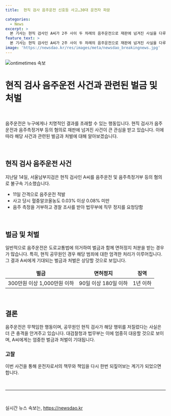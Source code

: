 ```yaml
---
title:  현직 검사 음주운전 신호등 사고…30대 운전자 파문

categories:
  - News
excerpt: >
  본 기사는 현직 검사인 A씨가 2주 사이 두 차례의 음주운전으로 재판에 넘겨진 사실을 다루고 있다. A씨는 서울 양천구에서 사고를 낸 혐의와 영등포구에서 음주운전 단속에 걸렸다가 음주측정을 거부한 혐의로 기소됐다. 대검찰청은 A씨의 직무 정지를 요청했으며, 경찰은 A씨를 불구속 송치했고, 검찰은 두 사건을 병합해 수사 중이다.
feature_text: >
  본 기사는 현직 검사인 A씨가 2주 사이 두 차례의 음주운전으로 재판에 넘겨진 사실을 다루고 있다. A씨는 서울 양천구에서 사고를 낸 혐의와 영등포구에서 음주운전 단속에 걸렸다가 음주측정을 거부한 혐의로 기소됐다. 대검찰청은 A씨의 직무 정지를 요청했으며, 경찰은 A씨를 불구속 송치했고, 검찰은 두 사건을 병합해 수사 중이다.
image: 'https://newsdao.kr/res/images/meta/newsdao_breakingnews.jpg'
---
```


<p><img src="https://newsdao.kr/res/images/meta/newsdao_breakingnews.jpg" alt="ontimetimes 속보" /></p>

<h1>현직 검사 음주운전 사건과 관련된 벌금 및 처벌</h1>

<p data-ke-size="size16">&nbsp;</p>

<p>음주운전은 누구에게나 치명적인 결과를 초래할 수 있는 행동입니다. 현직 검사가 음주운전과 음주측정거부 등의 혐의로 재판에 넘겨진 사건이 큰 관심을 받고 있습니다. 이에 따라 해당 사건과 관련된 벌금과 처벌에 대해 알아보겠습니다.</p>

<p data-ke-size="size16">&nbsp;</p>

<h2 data-ke-size="size26">현직 검사 음주운전 사건</h2>

<p data-ke-size="size16">지난달 14일, 서울남부지검은 현직 검사인 A씨를 음주운전 및 음주측정거부 등의 혐의로 불구속 기소했습니다.</p>

<ul>
<li>11일 간격으로 음주운전 적발</li>
<li>사고 당시 혈중알코올농도 0.03% 이상 0.08% 미만</li>
<li>음주 측정을 거부하고 경찰 조사를 받아 법무부에 직무 정지를 요청당함</li>
</ul>

<p data-ke-size="size16">&nbsp;</p>

<h2 data-ke-size="size26">벌금 및 처벌</h2>

<p data-ke-size="size16">일반적으로 음주운전은 도로교통법에 의거하여 벌금과 함께 면허정지 처분을 받는 경우가 많습니다. 특히, 현직 공무원인 경우 해당 범죄에 대한 엄격한 처리가 이루어집니다. 그 결과 A씨에게 기대되는 벌금과 처벌은 상당할 것으로 보입니다.</p>

<table>
<thead>
<tr>
<td style="text-align: center; height: 17px;"><b>벌금</b></td>
<td style="text-align: center; height: 17px;"><b>면허정지</b></td>
<td style="text-align: center; height: 17px;"><b>징역</b></td>
</tr>
</thead>
<tbody>
<tr>
<td style="text-align: center; height: 17px;">300만원 이상 1,000만원 이하</td>
<td style="text-align: center; height: 17px;">90일 이상 180일 이하</td>
<td style="text-align: center; height: 17px;">1년 이하</td>
</tr>
</tbody>
</table>

<p data-ke-size="size16">&nbsp;</p>

<h2 data-ke-size="size26">결론</h2>

<p data-ke-size="size16">음주운전은 무책임한 행동이며, 공무원인 현직 검사가 해당 행위를 저질렀다는 사실은 더 큰 충격을 안겨주고 있습니다. 대검찰청과 법무부는 이에 엄중히 대응할 것으로 보이며, A씨에게는 엄중한 벌금과 처벌이 기대됩니다.</p>

<h3>고찰</h3>

<p data-ke-size="size16">이번 사건을 통해 운전자로서의 책무와 책임을 다시 한번 되짚어보는 계기가 되었으면 합니다.</p>

<p data-ke-size="size16">&nbsp;</p>

<hr>

<p data-ke-size="size16">&nbsp;</p>
실시간 뉴스 속보는, <a href="https://newsdao.kr" rel="dofollow">https://newsdao.kr</a>


